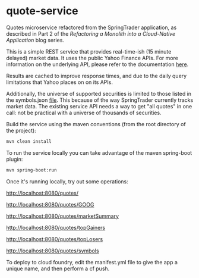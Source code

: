 # quote-service
Quotes microservice refactored from the SpringTrader application, as described in Part 2 of the *Refactoring a Monolith into a Cloud-Native Application* blog series.

This is a simple REST service that provides real-time-ish (15 minute delayed) market data. It  uses the public Yahoo Finance APIs. For more information on the underlying API, please refer to the documentation [here](https://developer.yahoo.com/yql).

Results are cached to improve response times, and due to the daily query limitations that Yahoo places on on its APIs. 

Additionally, the universe of supported securities is limited to those listed in the symbols.json [file](https://github.com/cf-platform-eng/quote-service/blob/part2/src/main/resources/symbols.json). This because of the way SpringTrader currently tracks market data. The existing service API needs a way to get "all quotes" in one call: not be practical with a universe of thousands of securities.

Build the service using the maven conventions (from the root directory of the project):

```bash
mvn clean install
```

To run the service locally you can take advantage of the maven spring-boot plugin:

```bash
mvn spring-boot:run
```

Once it's running locally, try out some operations:

<http://localhost:8080/quotes/>

<http://localhost:8080/quotes/GOOG>

<http://localhost:8080/quotes/marketSummary>

<http://localhost:8080/quotes/topGainers>

<http://localhost:8080/quotes/topLosers>

<http://localhost:8080/quotes/symbols>


To deploy to cloud foundry, edit the manifest.yml file to give the app a unique name, and then perform a cf push.
